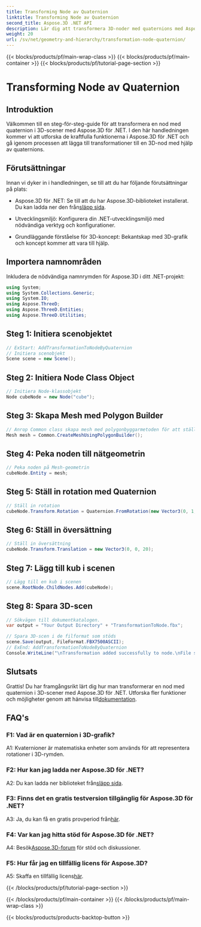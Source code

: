 ```yaml
---
title: Transforming Node av Quaternion
linktitle: Transforming Node av Quaternion
second_title: Aspose.3D .NET API
description: Lär dig att transformera 3D-noder med quaternions med Aspose.3D för .NET. Steg-för-steg-guide för nybörjare.
weight: 20
url: /sv/net/geometry-and-hierarchy/transformation-node-quaternion/
---
```


{{< blocks/products/pf/main-wrap-class >}}
{{< blocks/products/pf/main-container >}}
{{< blocks/products/pf/tutorial-page-section >}}

# Transforming Node av Quaternion

## Introduktion

Välkommen till en steg-för-steg-guide för att transformera en nod med quaternion i 3D-scener med Aspose.3D för .NET. I den här handledningen kommer vi att utforska de kraftfulla funktionerna i Aspose.3D för .NET och gå igenom processen att lägga till transformationer till en 3D-nod med hjälp av quaternions.

## Förutsättningar

Innan vi dyker in i handledningen, se till att du har följande förutsättningar på plats:

-  Aspose.3D för .NET: Se till att du har Aspose.3D-biblioteket installerat. Du kan ladda ner den från[släpp sida](https://releases.aspose.com/3d/net/).

- Utvecklingsmiljö: Konfigurera din .NET-utvecklingsmiljö med nödvändiga verktyg och konfigurationer.

- Grundläggande förståelse för 3D-koncept: Bekantskap med 3D-grafik och koncept kommer att vara till hjälp.

## Importera namnområden

Inkludera de nödvändiga namnrymden för Aspose.3D i ditt .NET-projekt:

```csharp
using System;
using System.Collections.Generic;
using System.IO;
using Aspose.ThreeD;
using Aspose.ThreeD.Entities;
using Aspose.ThreeD.Utilities;
```

## Steg 1: Initiera scenobjektet

```csharp
// ExStart: AddTransformationToNodeByQuaternion
// Initiera scenobjekt
Scene scene = new Scene();
```

## Steg 2: Initiera Node Class Object

```csharp
// Initiera Node-klassobjekt
Node cubeNode = new Node("cube");
```

## Steg 3: Skapa Mesh med Polygon Builder

```csharp
// Anrop Common class skapa mesh med polygonbyggarmetoden för att ställa in mesh-instans
Mesh mesh = Common.CreateMeshUsingPolygonBuilder();
```

## Steg 4: Peka noden till nätgeometrin

```csharp
// Peka noden på Mesh-geometrin
cubeNode.Entity = mesh;
```

## Steg 5: Ställ in rotation med Quaternion

```csharp
// Ställ in rotation
cubeNode.Transform.Rotation = Quaternion.FromRotation(new Vector3(0, 1, 0), new Vector3(0.3, 0.5, 0.1));            
```

## Steg 6: Ställ in översättning

```csharp
// Ställ in översättning
cubeNode.Transform.Translation = new Vector3(0, 0, 20);            
```

## Steg 7: Lägg till kub i scenen

```csharp
// Lägg till en kub i scenen
scene.RootNode.ChildNodes.Add(cubeNode);
```

## Steg 8: Spara 3D-scen

```csharp
// Sökvägen till dokumentkatalogen.
var output = "Your Output Directory" + "TransformationToNode.fbx";

// Spara 3D-scen i de filformat som stöds
scene.Save(output, FileFormat.FBX7500ASCII);
// ExEnd: AddTransformationToNodeByQuaternion
Console.WriteLine("\nTransformation added successfully to node.\nFile saved at " + output);
```

## Slutsats

 Grattis! Du har framgångsrikt lärt dig hur man transformerar en nod med quaternion i 3D-scener med Aspose.3D för .NET. Utforska fler funktioner och möjligheter genom att hänvisa till[dokumentation](https://reference.aspose.com/3d/net/).

## FAQ's

### F1: Vad är en quaternion i 3D-grafik?

A1: Kvaternioner är matematiska enheter som används för att representera rotationer i 3D-rymden.

### F2: Hur kan jag ladda ner Aspose.3D för .NET?

 A2: Du kan ladda ner biblioteket från[släpp sida](https://releases.aspose.com/3d/net/).

### F3: Finns det en gratis testversion tillgänglig för Aspose.3D för .NET?

 A3: Ja, du kan få en gratis provperiod från[här](https://releases.aspose.com/).

### F4: Var kan jag hitta stöd för Aspose.3D för .NET?

 A4: Besök[Aspose.3D-forum](https://forum.aspose.com/c/3d/18) för stöd och diskussioner.

### F5: Hur får jag en tillfällig licens för Aspose.3D?

 A5: Skaffa en tillfällig licens[här](https://purchase.aspose.com/temporary-license/).

{{< /blocks/products/pf/tutorial-page-section >}}

{{< /blocks/products/pf/main-container >}}
{{< /blocks/products/pf/main-wrap-class >}}

{{< blocks/products/products-backtop-button >}}
